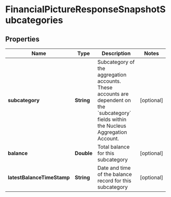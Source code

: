 
# FinancialPictureResponseSnapshotSubcategories

## Properties
Name | Type | Description | Notes
------------ | ------------- | ------------- | -------------
**subcategory** | **String** | Subcategory of the aggregation accounts. These accounts are dependent on the &#x60;subcategory&#x60; fields within the Nucleus Aggregation Account. |  [optional]
**balance** | **Double** | Total balance for this subcategory |  [optional]
**latestBalanceTimeStamp** | **String** | Date and time of the balance record for this subcategory |  [optional]



